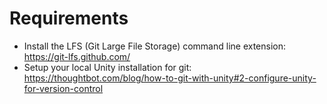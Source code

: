 # Requirements
- Install the LFS (Git Large File Storage) command line extension: https://git-lfs.github.com/
- Setup your local Unity installation for git: https://thoughtbot.com/blog/how-to-git-with-unity#2-configure-unity-for-version-control